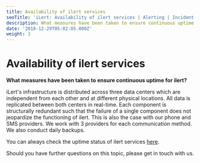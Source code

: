 ```yaml
---
title: Availability of ilert services
seoTitle: 'iLert: Availability of ilert services | Alerting | Incident Response | Uptime'
description: What measures have been taken to ensure continuous uptime for ilert?
date: '2018-12-29T05:02:05.000Z'
weight: 3
---
```


# Availability of ilert services

**What measures have been taken to ensure continuous uptime for ilert?**

iLert's infrastructure is distributed across three data centers which are independent from each other and at different physical locations. All data is replicated between both centers in real-time. Each component is structurally redundant such that the failure of a single component does not jeopardize the functioning of ilert. This is also the case with our phone and SMS providers. We work with 3 providers for each communication method. We also conduct daily backups.

You can always check the uptime status of ilert services [here](http://status.ilert.com).

Should you have further questions on this topic, please get in touch with us.

